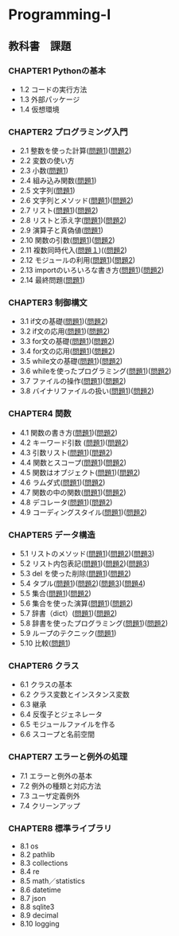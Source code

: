 # Programming-I
## 教科書　課題
### CHAPTER1 **Pythonの基本**
- 1.2 コードの実行方法
- 1.3 外部パッケージ
- 1.4 仮想環境
### CHAPTER2 **プログラミング入門**
- 2.1 整数を使った計算([問題1](ch2/Q2_1_1.py))([問題2](ch2/Q2_1_2.py))
- 2.2 変数の使い方
- 2.3 小数([問題1](ch2/Q2_3_1.py))
- 2.4 組み込み関数([問題1](ch2/Q2_4_1.py))
- 2.5 文字列([問題1](ch2/Q2_5_2.py))
- 2.6 文字列とメソッド([問題1](ch2/Q2_6_1.py))([問題2](ch2/Q2_6_2.py))
- 2.7 リスト([問題1](ch2/Q2_7_1.py))([問題2](ch2/Q2_7_2.py))
- 2.8 リストと添え字([問題1](ch2/Q2_8_1.py))([問題2](ch2/Q2_8_2.py))
- 2.9 演算子と真偽値([問題1](ch2/Q2_9_1.py))
- 2.10 関数の引数([問題1](ch2/Q2_10_1.py))([問題2](ch2/Q2_10_2.py))
- 2.11 複数同時代入([問題１](ch2/Q2_11_1.py))(([問題2](ch2/Q2_11_2.py))
- 2.12 モジュールの利用([問題1](ch2/Q2_12_1.py))([問題2](ch2/Q2_12_2.py))
- 2.13 importのいろいろな書き方([問題1](ch2/Q2_13_1.py))([問題2](ch2/Q2_13_2.py))
- 2.14 最終問題([問題1](ch2/Q2_final.py))
### CHAPTER3 **制御構文**
- 3.1 if文の基礎([問題1](ch3/Q3_1_1.py))([問題2](ch3/Q3_1_2.py))
- 3.2 if文の応用([問題1](ch3/Q3_2_1.py))([問題2](ch3/Q3_2_2.py))
- 3.3 for文の基礎([問題1](ch3/Q3_3_1.py))([問題2](ch3/Q3_3_2.py))
- 3.4 for文の応用([問題1](ch3/Q3_4_1.py))([問題2](ch3/Q3_4_2.py))
- 3.5 while文の基礎([問題1](ch3/Q3_5_1.py))([問題2](ch3/Q3_5_2.py))
- 3.6 whileを使ったプログラミング([問題1](ch3/Q3_6_1.py))([問題2](ch3/Q3_6_2.py))
- 3.7 ファイルの操作([問題1](ch3/Q3_7_1.py))([問題2](ch3/Q3_7_2.py))
- 3.8 バイナリファイルの扱い([問題1](ch3/Q3_8_1.py))([問題2](ch3/Q3_8_2.py))
### CHAPTER4 **関数**
- 4.1 関数の書き方([問題1](ch4/Q4_1_1.py))([問題2](ch4/Q4_1_2.py)) 
- 4.2 キーワード引数 ([問題1](ch4/Q4_2_1.py))([問題2](ch4/Q4_2_2.py))
- 4.3 引数リスト([問題1](ch4/Q4_3_1.py))([問題2](ch4/Q4_3_2.py))
- 4.4 関数とスコープ([問題1](ch4/Q4_4_1.py))([問題2](ch4/Q4_4_2.py))
- 4.5 関数はオブジェクト([問題1](ch4/Q4_5_1.py))([問題2](ch4/Q4_5_2.py))
- 4.6 ラムダ式([問題1](ch4/Q4_6_1.py))([問題2](ch4/Q4_6_2.py))
- 4.7 関数の中の関数([問題1](ch4/Q4_7_1.py))([問題2](ch4/Q4_7_2.py))
- 4.8 デコレータ([問題1](ch4/Q4_8_1.py))([問題2](ch4/Q4_8_2.py))
- 4.9 コーディングスタイル([問題1](ch4/Q4_9_1.py))([問題2](ch4/Q4_9_2.py))
### CHAPTER5 **データ構造**
- 5.1 リストのメソッド([問題1](ch5/Q5_1_1.py))([問題2](ch5/Q5_1_2.py))([問題3](ch5/Q5_1_3.py))
- 5.2 リスト内包表記([問題1](ch5/Q5_2_1.py))([問題2](ch5/Q5_2_2.py))([問題3](ch5/Q5_2_3.py))
- 5.3 del を使った削除([問題1](ch5/Q5_3_1.py))([問題2](ch5/Q5_3_2.py))
- 5.4 タプル([問題1](ch5/Q5_4_1.py))([問題2](ch5/Q5_4_2.py))([問題3](ch5/Q5_4_3.py))([問題4](ch5/Q5_4_4.py))
- 5.5 集合([問題1](ch5/Q5_5_1.py))([問題2](ch5/Q5_5_2.py))
- 5.6 集合を使った演算([問題1](ch5/Q5_6_1.py))([問題2](ch5/Q5_6_2.py))
- 5.7 辞書（dict）([問題1](ch5/Q5_7_1.py))([問題2](ch5/Q5_7_2.py))
- 5.8 辞書を使ったプログラミング([問題1](ch5/Q5_8_1.py))([問題2](ch5/Q5_8_2.py))
- 5.9 ループのテクニック([問題1](ch5/Q5_9_1.py))
- 5.10 比較([問題1](ch5/Q5_10_1.py))
### CHAPTER6 **クラス**
- 6.1 クラスの基本
- 6.2 クラス変数とインスタンス変数
- 6.3 継承
- 6.4 反復子とジェネレータ
- 6.5 モジュールファイルを作る
- 6.6 スコープと名前空間
### CHAPTER7 **エラーと例外の処理**
- 7.1 エラーと例外の基本
- 7.2 例外の種類と対応方法
- 7.3 ユーザ定義例外
- 7.4 クリーンアップ
### CHAPTER8 **標準ライブラリ**
- 8.1 os
- 8.2 pathlib
- 8.3 collections
- 8.4 re
- 8.5 math／statistics
- 8.6 datetime
- 8.7 json
- 8.8 sqlite3
- 8.9 decimal
- 8.10 logging


